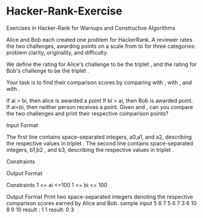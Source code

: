 # Hacker-Rank-Exercise
Exercises in Hacker-Rank for Warnups and Constructive Algorithms  

Alice and Bob each created one problem for HackerRank. A reviewer rates the two challenges, awarding points on a scale from  to  for three categories: problem clarity, originality, and difficulty.

We define the rating for Alice's challenge to be the triplet , and the rating for Bob's challenge to be the triplet .

Your task is to find their comparison scores by comparing  with ,  with , and  with .

If ai > bi, then alice is awarded a point
If bi > ai, then Bob is awarded  point.
If ai=bi, then neither person receives a point.
Given  and , can you compare the two challenges and print their respective comparison points?

Input Format

The first line contains  space-separated integers, a0,a1, and a2, describing the respective values in triplet . 
The second line contains  space-separated integers, b1,b2 , and b3, describing the respective values in triplet .

Constraints

Output Format

Constraints
1 <= ai <=100
1 <= bi <= 100

Output Format
Print two space-separated integers denoting the respective comparison scores earned by Alice and Bob.
sample input
5 6 7           5 6 7
3 6 10          8 9 10
result : 1 1    result: 0 3
